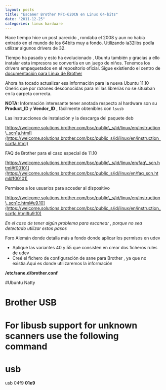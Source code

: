 ```yaml
---
layout: posts
title: "Escaner Brother MFC-620CN en Linux 64-bits"
date: "2011-12-25"
categories: linux hardware
---
```


Hace tiempo hice un post parecido , rondaba el 2008 y aun no había entrado en el mundo de los 64bits muy a fondo. Utilizando ia32libs podía utilizar algunos drivers de 32.

Tiempo ha pasado y esto ha evolucionado , Ubuntu también y gracias a ello instalar esta impresora se convertía en un juego de niños. Tenemos los drivers empaquetados en el repositorio oficial. Sigue existiendo el centro de [documentación para Linux de Brother](https://welcome.solutions.brother.com/bsc/public_s/id/linux/en/index.html "Brother Drivers for Linux distributions")

Ahora ha tocado actualizar esa información para la nueva Ubuntu 11.10 Oneric que por razones desconocidas para mí las librerías no se situaban en la carpeta correcta.

**NOTA:** Información interesante tener anotada respecto al hardware son su **Product\_ID** y **Vendor\_ID** , fácilmente obtenibles con `lsusb`

Las instrucciones de instalación y la descarga del paquete deb

[https://welcome.solutions.brother.com/bsc/public\_s/id/linux/en/instruction\_scn1a.html](https://welcome.solutions.brother.com/bsc/public_s/id/linux/en/instruction_scn1a.html)

FAQ de Brother para el caso especial de 11.10

[https://welcome.solutions.brother.com/bsc/public\_s/id/linux/en/faq\_scn.html#f00101](https://welcome.solutions.brother.com/bsc/public_s/id/linux/en/faq_scn.html#f00101)

Permisos a los usuarios para acceder al dispositivo

[https://welcome.solutions.brother.com/bsc/public\_s/id/linux/en/instruction\_scn1c.html#u9.10](https://welcome.solutions.brother.com/bsc/public_s/id/linux/en/instruction_scn1c.html#u9.10)

_En el caso de tener algún problema para escanear , porque no sea detectado utilizar estos pasos_

Foro Alemán donde detalla más a fondo donde aplicar los permisos en udev

- Apliqué las variantes 40 y 55 que consisten en crear dos ficheros rules de udev
- Creé el fichero de configuración de sane para Brother , ya que no existía.Aquí es donde utilizaremos la información

**/etc/sane.d/brother.conf**

#Ubuntu Natty

# Brother USB
# For libusb support for unknown scanners use the following command
# usb <product ID> <device ID>
usb 04f9 **01e9**
